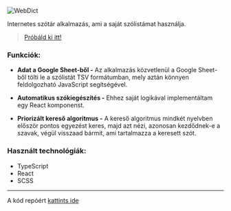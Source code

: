 ![WebDict](https://stuff.p-kin.com/screentogif/webdict.gif)

Internetes szótár alkalmazás, ami a saját szólistámat használja.

> [Próbáld ki itt!](https://dict.p-kin.com)

### Funkciók: 
- **Adat a Google Sheet-ből -**
Az alkalmazás közvetlenül a Google Sheet-ből tölti le a szólistát TSV formátumban, mely aztán könnyen feldolgozható JavaScript segítségével.

- **Automatikus szókiegészítés -**
Ehhez saját logikával implementáltam egy React komponenst.

- **Priorizált kereső algoritmus -**
A kereső algoritmus mindkét nyelvben először pontos egyezést keres, majd azt nézi, azonosan kezdődnek-e a szavak, végül visszaad bármit, ami tartalmazza a keresett szót.

### Használt technológiák: 
- TypeScript
- React
- SCSS

---
A kód repóért [kattints ide](https://github.com/KinPeter/Old-Code/tree/master/Web-Dictionary-React)
